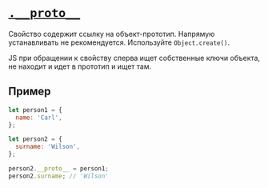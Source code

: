 # [`.__proto__`](../index.md)

Свойство содержит ссылку на объект-прототип. Напрямую устанавливать не рекомендуется. Используйте `Object.create()`.

JS при обращении к свойству сперва ищет собственные ключи объекта, не находит и идет в прототип и ищет там.

## Пример

```js
let person1 = {
  name: 'Carl',
};

let person2 = {
  surname: 'Wilson',
};

person2.__proto__ = person1;
person2.surname; // 'Wilson'
```
